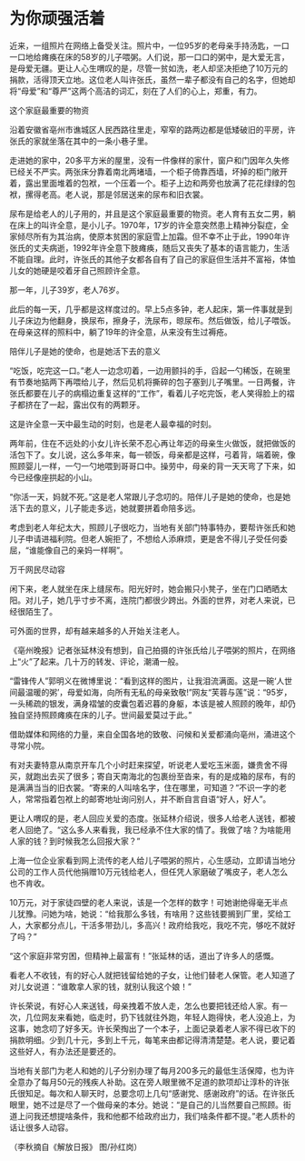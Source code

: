 # 为你顽强活着

近来，一组照片在网络上备受关注。照片中，一位95岁的老母亲手持汤匙，一口一口地给瘫痪在床的58岁的儿子喂粥。人们说，那一口口的粥中，是大爱无言，是母爱无疆。更让人心生喟叹的是，尽管一贫如洗，老人却坚决拒绝了10万元的捐款，活得顶天立地。这位老人叫许张氏，虽然一辈子都没有自己的名字，但她却将“母爱”和“尊严”这两个高洁的词汇，刻在了人们的心上，郑重，有力。 

这个家庭最重要的物资 

沿着安徽省亳州市谯城区人民西路往里走，窄窄的路两边都是低矮破旧的平房，许张氏的家就坐落在其中的一条小巷子里。 

走进她的家中，20多平方米的屋里，没有一件像样的家什，窗户和门因年久失修已经关不严实。两张床分靠着南北两堵墙，一个柜子倚靠西墙，坏掉的柜门敞开着，露出里面堆着的包袱，一个压着一个。柜子上边和两旁也放满了花花绿绿的包袱，摞得老高。老人说，那是邻居送来的尿布和旧衣裳。 

尿布是给老人的儿子用的，并且是这个家庭最重要的物资。老人育有五女二男，躺在床上的叫许全意，是小儿子。1970年，17岁的许全意突然患上精神分裂症，全家倾尽所有为其治病，使原本贫困的家庭雪上加霜。但不幸不止于此，1990年许张氏的丈夫病逝，1992年许全意下肢瘫痪，随后又丧失了基本的语言能力，生活不能自理。此时，许张氏的其他子女都各自有了自己的家庭但生活并不富裕，体恤儿女的她硬是咬着牙自己照顾许全意。 

那一年，儿子39岁，老人76岁。 

此后的每一天，几乎都是这样度过的。早上5点多钟，老人起床，第一件事就是到儿子床边为他翻身，换尿布，擦身子，洗尿布，晾尿布。然后做饭，给儿子喂饭。在母亲这样的照料中，躺了19年的许全意，从来没有生过褥疮。 

陪伴儿子是她的使命，也是她活下去的意义 

“吃饭，吃完这一口。”老人一边念叨着，一边用颤抖的手，舀起一勺稀饭，在碗里有节奏地掂两下再喂给儿子，然后见机将撕碎的包子塞到儿子嘴里。一日两餐，许张氏都要在儿子的病榻边重复这样的“工作”，看着儿子吃完饭，老人笑得脸上的褶子都挤在了一起，露出仅有的两颗牙。 

这是许全意一天中最生动的时刻，也是老人最幸福的时刻。 

两年前，住在不远处的小女儿许长荣不忍心再让年迈的母亲生火做饭，就把做饭的活包下了。女儿说，这么多年来，每一顿饭，母亲都是这样，弓着背，端着碗，像照顾婴儿一样，一勺一勺地喂到哥哥口中。操劳中，母亲的背一天天弯了下来，如今已经像座拱起的小山。 

“你活一天，妈就不死。”这是老人常跟儿子念叨的。陪伴儿子是她的使命，也是她活下去的意义，儿子能走多远，她就要拼着命陪多远。 

考虑到老人年纪太大，照顾儿子很吃力，当地有关部门特事特办，要帮许张氏和她儿子申请进福利院。但老人婉拒了，不想给人添麻烦，更是舍不得儿子受任何委屈，“谁能像自己的亲妈一样啊”。 

万千网民尽动容 

闲下来，老人就坐在床上缝尿布。阳光好时，她会搬只小凳子，坐在门口晒晒太阳。对儿子，她几乎寸步不离，连院门都很少跨出。外面的世界，对老人来说，已经很陌生了。 

可外面的世界，却有越来越多的人开始关注老人。 

《亳州晚报》记者张延林没有想到，自己拍摄的许张氏给儿子喂粥的照片，在网络上“火”了起来。几十万的转发、评论，潮涌一般。 

“雷锋传人”郭明义在微博里说：“看到这样的图片，让我泪流满面。这是一碗‘人世间最温暖的粥’，母爱如海，向所有无私的母亲致敬!”网友“芙蓉与莲”说：“95岁，一头稀疏的银发，满身褶皱的皮囊包着迟暮的身躯，本该是被人照顾的晚年，却仍独自坚持照顾瘫痪在床的儿子。世间最爱莫过于此。” 

借助媒体和网络的力量，来自全国各地的致敬、问候和关爱都涌向亳州，涌进这个寻常小院。 

有对夫妻特意从南京开车几个小时赶来探望，听说老人爱吃玉米面，嫌贵舍不得买，就跑出去买了很多；寄自天南海北的包裹纷至沓来，有的是成箱的尿布，有的是满满当当的旧衣裳。“寄来的人叫啥名字，住在哪里，可知道？”不识一字的老人，常常指着包袱上的邮寄地址询问别人，并不断自言自语“好人，好人”。 

更让人喟叹的是，老人回应关爱的态度。张延林介绍说，很多人给老人送钱，都被老人回绝了。“这么多人来看我，我已经承不住大家的情了。我做了啥？为啥能用人家的钱？到时候我怎么回报大家？” 

上海一位企业家看到网上流传的老人给儿子喂粥的照片，心生感动，立即请当地分公司的工作人员代他捐赠10万元钱给老人，但任凭人家磨破了嘴皮子，老人怎么也不肯收。 

10万元，对于家徒四壁的老人来说，该是一个怎样的数字！可她谢绝得毫无半点儿犹豫。问她为啥，她说：“给我那么多钱，有啥用？这些钱要搁到厂里，奖给工人，大家都分点儿，干活多带劲儿，多高兴！政府给我吃，我吃不完，够吃不就好了吗？” 

“这个家庭非常穷困，但精神上最富有！”张延林的话，道出了许多人的感慨。 

看老人不收钱，有的好心人就把钱留给她的子女，让他们替老人保管。老人知道了对儿女说道：“谁敢拿人家的钱，就别认我这个娘！” 

许长荣说，有好心人来送钱，母亲拽着不放人走，怎么也要把钱还给人家。有一次，几位网友来看她，临走时，扔下钱就往外跑，年轻人跑得快，老人没追上，为这事，她念叨了好多天。许长荣掏出了一个本子，上面记录着老人家不得已收下的捐款明细。少到几十元，多到上千元，每笔来由都记得清清楚楚。老人说，要记着这些好人，有办法还是要还的。 

当地有关部门为老人和她的儿子分别办理了每月200多元的最低生活保障，也为许全意办了每月50元的残疾人补助。这在旁人眼里微不足道的款项却让淳朴的许张氏很知足。每次和人聊天时，总要念叨上几句“感谢党、感谢政府”的话。在许张氏眼里，她不过是尽了一个做母亲的本分。她说：“是自己的儿当然要自己照顾。街道上问我还想提啥条件，我和他都不给政府出力，我们啥条件都不提。”老人质朴的话让很多人动容。 

（李秋摘自《解放日报》 图/孙红岗）